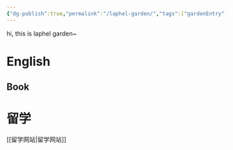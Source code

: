 ```yaml
---
{"dg-publish":true,"permalink":"/laphel-garden/","tags":["gardenEntry"]}
---
```



hi, this is laphel garden~


# English


## Book

# 留学

[[留学网站\|留学网站]]



